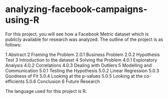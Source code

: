 # analyzing-facebook-campaigns-using-R

For this project, you will see how a Facebook Metric dataset which is publicly available for research was analyzed. The outline of the project is as follows:

1 Abstract
2 Framing the Problem
  2.0.1 Business Problem
  2.0.2 Hypothesis Test
3 Introduction to the dataset
4 Solving the Problem
  4.0.1 Exploratory Analysis
  4.0.2 Correlations
  4.0.3 Dealing with Outliers
5 Modelling and Communication
  5.0.1 Testing the Hypothesis
  5.0.2 Linear Regression
  5.0.3 Goodness of Fit
  5.0.4 Looking at the p-values
  5.0.5 Looking at the co-efficients
  5.0.6 Conclusion
6 Future Research

The language used for this project is R.
